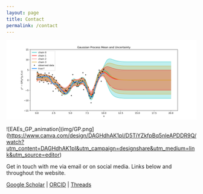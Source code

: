 ```yaml
---
layout: page
title: Contact
permalink: /contact
---
```

![GPs](img/GP.png)

![EAEs_GP_animation](img/GP.png](https://www.canva.com/design/DAGHdhAK1pI/D5TiYZkfpBq5nleAPDDR9Q/watch?utm_content=DAGHdhAK1pI&utm_campaign=designshare&utm_medium=link&utm_source=editor)

Get in touch with me via email or on social media. Links below and throughout the website.

[Google Scholar](https://scholar.google.com/citations?user=RCvn620AAAAJ&hl=en&oi=ao) | [ORCID](https://orcid.org/0000-0003-2996-7031) | [Threads](https://www.threads.net/@pr0fpy0m0) 
